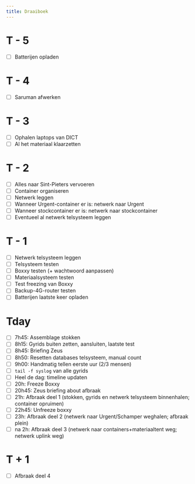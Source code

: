 ```yaml
---
title: Draaiboek
---
```


# T - 5

- [ ] Batterijen opladen

# T - 4

- [ ] Saruman afwerken

# T - 3

- [ ] Ophalen laptops van DICT 
- [ ] Al het materiaal klaarzetten

# T - 2

- [ ] Alles naar Sint-Pieters vervoeren
- [ ] Container organiseren
- [ ] Netwerk leggen 
- [ ] Wanneer Urgent-container er is: netwerk naar Urgent
- [ ] Wanneer stockcontainer er is: netwerk naar stockcontainer
- [ ] Eventueel al netwerk telsysteem leggen

# T - 1

- [ ] Netwerk telsysteem leggen
- [ ] Telsysteem testen
- [ ] Boxxy testen (+ wachtwoord aanpassen)
- [ ] Materiaalsysteem testen
- [ ] Test freezing van Boxxy
- [ ] Backup-4G-router testen
- [ ] Batterijen laatste keer opladen

# Tday

- [ ] 7h45: Assemblage stokken
- [ ] 8h15: Gyrids buiten zetten, aansluiten, laatste test
- [ ] 8h45: Briefing Zeus
- [ ] 8h50: Resetten databases telsysteem, manual count
- [ ] 9h00: Handmatig tellen eerste uur (2/3 mensen)
- [ ] `tail -f syslog` van alle gyrids
- [ ] Heel de dag: timeline updaten
- [ ] 20h: Freeze Boxxy
- [ ] 20h45: Zeus briefing about afbraak
- [ ] 21h: Afbraak deel 1 (stokken, gyrids en netwerk telsysteem binnenhalen; container opruimen)
- [ ] 22h45: Unfreeze boxxy
- [ ] 23h: Afbraak deel 2 (netwerk naar Urgent/Schamper weghalen; afbraak plein)
- [ ] na 2h: Afbraak deel 3 (netwerk naar containers+materiaaltent weg; netwerk uplink weg)

# T + 1

- [ ] Afbraak deel 4
